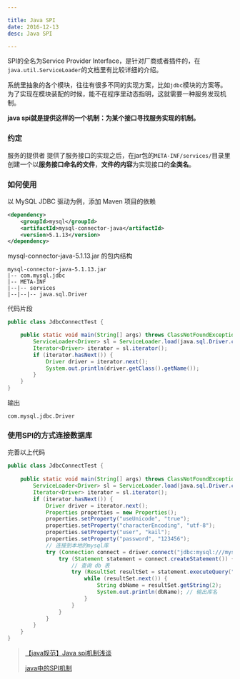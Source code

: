 ```yaml
---

title: Java SPI
date: 2016-12-13
desc: Java SPI

---
```


SPI的全名为Service Provider Interface，是针对厂商或者插件的，在`java.util.ServiceLoader`的文档里有比较详细的介绍。

系统里抽象的各个模块，往往有很多不同的实现方案，比如`jdbc`模块的方案等。为了实现在模块装配的时候，能不在程序里动态指明，这就需要一种服务发现机制。 

**java spi就是提供这样的一个机制：为某个接口寻找服务实现的机制。**

<!-- more -->

### 约定

服务的提供者 提供了服务接口的实现之后，在jar包的`META-INF/services/`目录里创建一个以**服务接口命名的文件**，**文件的内容**为实现接口的**全类名**。

### 如何使用
以 MySQL JDBC 驱动为例，添加 Maven 项目的依赖
```xml
<dependency>
    <groupId>mysql</groupId>
    <artifactId>mysql-connector-java</artifactId>
    <version>5.1.13</version>
</dependency>
```
mysql-connector-java-5.1.13.jar 的包内结构
```
mysql-connector-java-5.1.13.jar
|-- com.mysql.jdbc
|-- META-INF
|--|-- services
|--|--|-- java.sql.Driver
```

代码片段
```java
public class JdbcConnectTest {

    public static void main(String[] args) throws ClassNotFoundException, SQLException {
        ServiceLoader<Driver> sl = ServiceLoader.load(java.sql.Driver.class); // 加载 java.sql.Driver 的实现类
        Iterator<Driver> iterator = sl.iterator();
        if (iterator.hasNext()) {
            Driver driver = iterator.next();
            System.out.println(driver.getClass().getName());
        }
    }
} 
```
输出 

    com.mysql.jdbc.Driver


### 使用SPI的方式连接数据库

完善以上代码
```java
public class JdbcConnectTest {  
  
    public static void main(String[] args) throws ClassNotFoundException, SQLException {
        ServiceLoader<Driver> sl = ServiceLoader.load(java.sql.Driver.class); // 加载 java.sql.Driver 的实现类
        Iterator<Driver> iterator = sl.iterator();
        if (iterator.hasNext()) {
            Driver driver = iterator.next();
            Properties properties = new Properties();
            properties.setProperty("useUnicode", "true");
            properties.setProperty("characterEncoding", "utf-8");
            properties.setProperty("user", "kail");
            properties.setProperty("password", "123456");
            // 连接到本地的mysql库
            try (Connection connect = driver.connect("jdbc:mysql:///mysql", properties)) {
                try (Statement statement = connect.createStatement()) {
                    // 查询 db 表
                    try (ResultSet resultSet = statement.executeQuery("SELECT * FROM  db")) {
                        while (resultSet.next()) {
                            String dbName = resultSet.getString(2);
                            System.out.println(dbName); // 输出库名
                        }
                    }
                }
            }
        }
    }
}  
```


> [【java规范】Java spi机制浅谈](http://singleant.iteye.com/blog/1497259)  
> 
> [java中的SPI机制](http://www.cnblogs.com/javaee6/p/3714719.html)  


